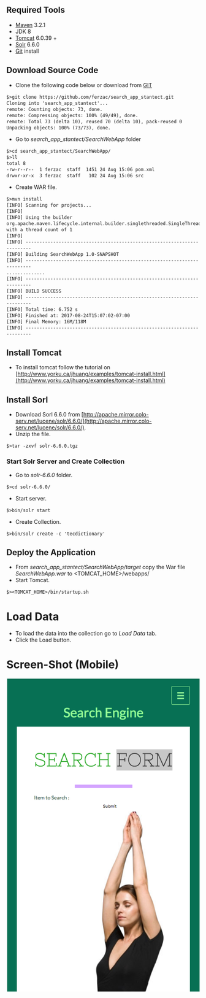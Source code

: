 
## Required Tools
* [Maven](https://maven.apache.org/) 3.2.1
* JDK 8
* [Tomcat](https://tomcat.apache.org/download-70.cgi) 6.0.39 +
* [Solr](http://www.apache.org/dyn/closer.lua/lucene/solr/6.6.0) 6.6.0
* [Git](https://www.atlassian.com/git/tutorials/install-git) install

## Download Source Code
* Clone the following code below or download from [GIT](https://github.com/ferzac/search_app_stantect.git)
```
$>git clone https://github.com/ferzac/search_app_stantect.git
Cloning into 'search_app_stantect'...
remote: Counting objects: 73, done.
remote: Compressing objects: 100% (49/49), done.
remote: Total 73 (delta 10), reused 70 (delta 10), pack-reused 0
Unpacking objects: 100% (73/73), done.
```
* Go to *search_app_stantect/SearchWebApp* folder
```
$>cd search_app_stantect/SearchWebApp/
$>ll
total 8
-rw-r--r--  1 ferzac  staff  1451 24 Aug 15:06 pom.xml
drwxr-xr-x  3 ferzac  staff   102 24 Aug 15:06 src
```
* Create WAR file.
```
$>mvn install
[INFO] Scanning for projects...
[INFO]
[INFO] Using the builder org.apache.maven.lifecycle.internal.builder.singlethreaded.SingleThreadedBuilder with a thread count of 1
[INFO]                                                                         
[INFO] ------------------------------------------------------------------------
[INFO] Building SearchWebApp 1.0-SNAPSHOT
[INFO] ------------------------------------------------------------------------
..............
[INFO] ------------------------------------------------------------------------
[INFO] BUILD SUCCESS
[INFO] ------------------------------------------------------------------------
[INFO] Total time: 6.752 s
[INFO] Finished at: 2017-08-24T15:07:02-07:00
[INFO] Final Memory: 16M/118M
[INFO] ------------------------------------------------------------------------
```
## Install Tomcat
* To install tomcat follow the tutorial on [http://www.yorku.ca/jhuang/examples/tomcat-install.html](http://www.yorku.ca/jhuang/examples/tomcat-install.html)

## Install Sorl
* Download Sorl 6.6.0 from [http://apache.mirror.colo-serv.net/lucene/solr/6.6.0/](http://apache.mirror.colo-serv.net/lucene/solr/6.6.0/).
* Unzip the file.
```
$>tar -zxvf solr-6.6.0.tgz
```
### Start Solr Server and Create Collection
* Go to *solr-6.6.0* folder.
```
$>cd solr-6.6.0/
```
* Start server.
```
$>bin/solr start
```
* Create Collection.
```
$>bin/solr create -c 'tecdictionary'
```

## Deploy the Application
* From *search_app_stantect/SearchWebApp/target* copy the War file *SearchWebApp.war* to <TOMCAT_HOME>/webapps/
* Start Tomcat.
```
$><TOMCAT_HOME>/bin/startup.sh
```

# Load Data
* To load the data into the collection go to *Load Data* tab.
* Click the Load button.

# Screen-Shot (Mobile)
![Mobile](SearchApp_Mobile.png)
